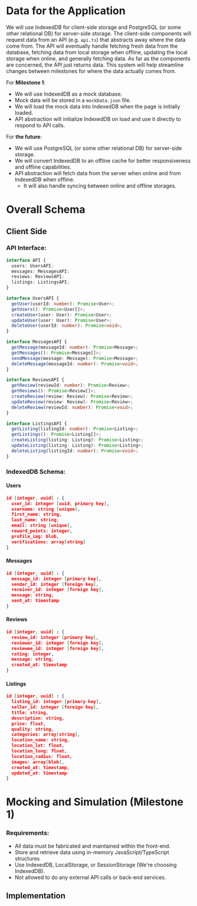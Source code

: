 # Data for the Application

We will use IndexedDB for client-side storage and PostgreSQL (or some other relational DB) for server-side storage. The client-side components will request data from an API (e.g. `api.ts`) that abstracts away where the data come from. The API will eventually handle fetching fresh data from the database, fetching data from local storage when offline, updating the local storage when online, and generally fetching data. As far as the components are concerned, the API just returns data. This system will help streamline changes between milestones for where the data actually comes from.

For **Milestone 1**:
- We will use IndexedDB as a mock database.
- Mock data will be stored in a `mockData.json` file.
- We will load the mock data into IndexedDB when the page is initially loaded.
- API abstraction will initialize IndexedDB on load and use it directly to respond to API calls.

For **the future**:
- We will use PostgreSQL (or some other relational DB) for server-side storage.
- We will convert IndexedDB to an offline cache for better responsiveness and offline capabilities.
- API abstraction will fetch data from the server when online and from IndexedDB when offline.
  - It will also handle syncing between online and offline storages.

# Overall Schema

## Client Side

### API Interface:

```typescript
interface API {
  users: UsersAPI;
  messages: MessagesAPI;
  reviews: ReviewsAPI;
  listings: ListingsAPI;
}

interface UsersAPI {
  getUser(userId: number): Promise<User>;
  getUsers(): Promise<User[]>;
  createUser(user: User): Promise<User>;
  updateUser(user: User): Promise<User>;
  deleteUser(userId: number): Promise<void>;
}

interface MessagesAPI {
  getMessage(messageId: number): Promise<Message>;
  getMessages(): Promise<Message[]>;
  sendMessage(message: Message): Promise<Message>;
  deleteMessage(messageId: number): Promise<void>;
}

interface ReviewsAPI {
  getReview(reviewId: number): Promise<Review>;
  getReviews(): Promise<Review[]>;
  createReview(review: Review): Promise<Review>;
  updateReview(review: Review): Promise<Review>;
  deleteReview(reviewId: number): Promise<void>;
}

interface ListingsAPI {
  getListing(listingId: number): Promise<Listing>;
  getListings(): Promise<Listing[]>;
  createListing(listing: Listing): Promise<Listing>;
  updateListing(listing: Listing): Promise<Listing>;
  deleteListing(listingId: number): Promise<void>;
}
``` 

### IndexedDB Schema:

#### Users
```json
id [integer, uuid] : {
  user_id: integer [uuid, primary key],
  username: string [unique],
  first_name: string,
  last_name: string,
  email: string [unique],
  reward_points: integer,
  profile_img: blob,
  verifications: array[string]
}
```
#### Messages
```json
id [integer, uuid] : {
  message_id: integer [primary key],
  sender_id: integer [foreign key],
  receiver_id: integer [foreign key],
  message: string,
  sent_at: timestamp
}
```
#### Reviews
```json
id [integer, uuid] : {
  review_id: integer [primary key],
  reviewer_id: integer [foreign key],
  reviewee_id: integer [foreign key],
  rating: integer,
  message: string,
  created_at: timestamp
}
```
#### Listings
```json
id [integer, uuid] : {
  listing_id: integer [primary key],
  seller_id: integer [foreign key],
  title: string,
  description: string,
  price: float,
  quality: string,
  categories: array[string],
  location_name: string,
  location_lat: float,
  location_long: float,
  location_radius: float,
  images: array[blob],
  created_at: timestamp,
  updated_at: timestamp
}
```

# Mocking and Simulation (Milestone 1)

### Requirements:

- All data must be fabricated and maintained within the front-end.
- Store and retrieve data using in-memory JavaScript/TypeScript structures
- Use IndexedDB, LocalStorage, or SessionStorage (We're choosing IndexedDB).
- Not allowed to do any external API calls or back-end services.

## Implementation

